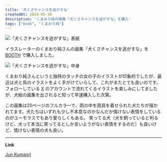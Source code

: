 ```yaml
---
title: '犬くさチャンスを逃がすな'
createdAt: 2024-05-30
description: 'くまおり純の画集「犬くさチャンスを逃がすな」を購入'
tags: ["book", "くまおり純"]
---
```


![「犬くさチャンスを逃がすな」表紙](https://i.gyazo.com/045a86e9910dd679c9a84b5196ac4a3b.png)

イラスレーターのくまおり純さんの画集「犬くさチャンスを逃がすな」を [BOOTH](https://junkuma.booth.pm/) で購入しました。

![「犬くさチャンスを逃がすな」中身](https://i.gyazo.com/9e8d2748b9a27ca87e845bc2e3f116f3.png)

くまおり純さんというと独特のタッチの女の子のイラストが印象的でしたが、最近は犬と鳥のイラストをよく手がけていらして、これがまたとても良いのです。
フォローしている [X](https://x.com/J_KMOR) のアカウントで流れてくるイラストを楽しみにしてましたが、犬絵の画集を出されると知って早速購入した次第。

この画集は20ページのフルカラーで、雨の中を雨具を着せられた犬たちが描かれてます。犬たちはいずれも少し不本意なのかなんだか情けない表情をしているのがユーモラスでもあり愛らしくもある。
笑ってる犬（犬を飼っていると判るけど、犬って本当に笑ってるとしか言いようがない表情をするのだ）も良いけど、情けない表情の犬も良い。

---
**Link**

[Jun Kumaori](https://www.kumaori.info/)

